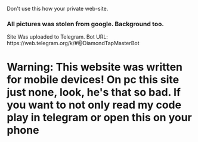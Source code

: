 Don't use this how your private web-site.

<h3>All pictures was stolen from google. Background too.</h3>

<p>Site Was uploaded to Telegram. Bot URL: https://web.telegram.org/k/#@DiamondTapMasterBot</p>

<h1>Warning: This website was written for mobile devices! On pc this site just none, look, he's that so bad. If you want to not only read my code play in telegram or open this on your phone</h1>
